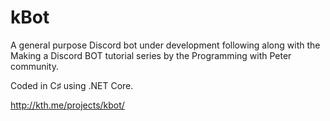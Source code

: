 # kBot
 
A general purpose Discord bot under development following along with the Making a Discord BOT tutorial series by the Programming with Peter community.

Coded in C♯ using .NET Core.

http://kth.me/projects/kbot/
